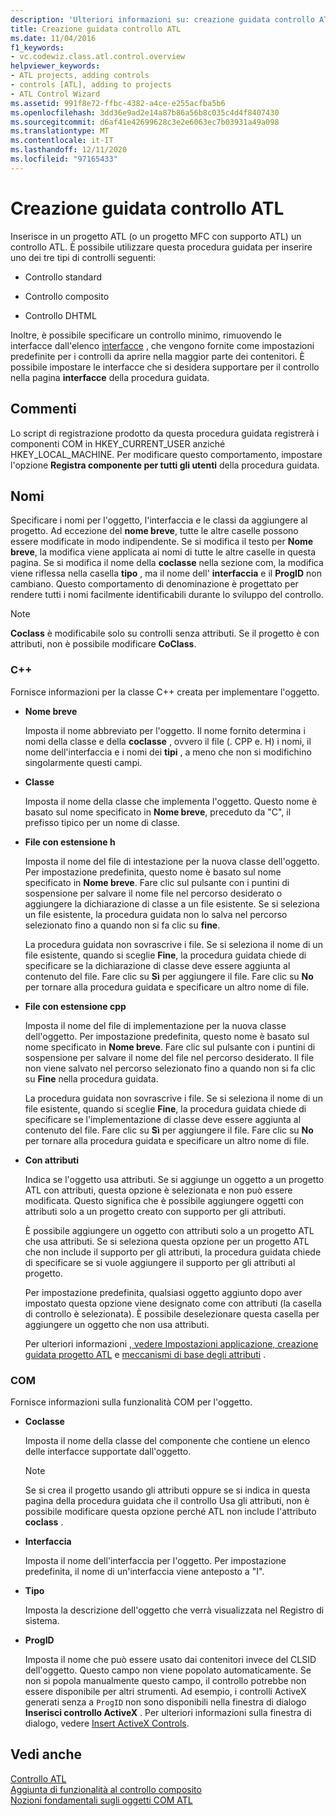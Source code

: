```yaml
---
description: 'Ulteriori informazioni su: creazione guidata controllo ATL'
title: Creazione guidata controllo ATL
ms.date: 11/04/2016
f1_keywords:
- vc.codewiz.class.atl.control.overview
helpviewer_keywords:
- ATL projects, adding controls
- controls [ATL], adding to projects
- ATL Control Wizard
ms.assetid: 991f8e72-ffbc-4382-a4ce-e255acfba5b6
ms.openlocfilehash: 3dd36e9ad2e14a87b86a56b8c035c4d4f8407430
ms.sourcegitcommit: d6af41e42699628c3e2e6063ec7b03931a49a098
ms.translationtype: MT
ms.contentlocale: it-IT
ms.lasthandoff: 12/11/2020
ms.locfileid: "97165433"
---
```

# <a name="atl-control-wizard"></a>Creazione guidata controllo ATL

Inserisce in un progetto ATL (o un progetto MFC con supporto ATL) un controllo ATL. È possibile utilizzare questa procedura guidata per inserire uno dei tre tipi di controlli seguenti:

- Controllo standard

- Controllo composito

- Controllo DHTML

Inoltre, è possibile specificare un controllo minimo, rimuovendo le interfacce dall'elenco [interfacce](../../atl/reference/interfaces-atl-control-wizard.md) , che vengono fornite come impostazioni predefinite per i controlli da aprire nella maggior parte dei contenitori. È possibile impostare le interfacce che si desidera supportare per il controllo nella pagina **interfacce** della procedura guidata.

## <a name="remarks"></a>Commenti

Lo script di registrazione prodotto da questa procedura guidata registrerà i componenti COM in HKEY_CURRENT_USER anziché HKEY_LOCAL_MACHINE. Per modificare questo comportamento, impostare l'opzione **Registra componente per tutti gli utenti** della procedura guidata.

## <a name="names"></a>Nomi

Specificare i nomi per l'oggetto, l'interfaccia e le classi da aggiungere al progetto. Ad eccezione del **nome breve**, tutte le altre caselle possono essere modificate in modo indipendente. Se si modifica il testo per **Nome breve**, la modifica viene applicata ai nomi di tutte le altre caselle in questa pagina. Se si modifica il nome della **coclasse** nella sezione com, la modifica viene riflessa nella casella **tipo** , ma il nome dell' **interfaccia** e il **ProgID** non cambiano. Questo comportamento di denominazione è progettato per rendere tutti i nomi facilmente identificabili durante lo sviluppo del controllo.

> [!NOTE]
> **Coclass** è modificabile solo su controlli senza attributi. Se il progetto è con attributi, non è possibile modificare **CoClass**.

### <a name="c"></a>C++

Fornisce informazioni per la classe C++ creata per implementare l'oggetto.

- **Nome breve**

   Imposta il nome abbreviato per l'oggetto. Il nome fornito determina i nomi della classe e della **coclasse** , ovvero il file (. CPP e. H) i nomi, il nome dell'interfaccia e i nomi dei **tipi** , a meno che non si modifichino singolarmente questi campi.

- **Classe**

   Imposta il nome della classe che implementa l'oggetto. Questo nome è basato sul nome specificato in **Nome breve**, preceduto da "C", il prefisso tipico per un nome di classe.

- **File con estensione h**

   Imposta il nome del file di intestazione per la nuova classe dell'oggetto. Per impostazione predefinita, questo nome è basato sul nome specificato in **Nome breve**. Fare clic sul pulsante con i puntini di sospensione per salvare il nome file nel percorso desiderato o aggiungere la dichiarazione di classe a un file esistente. Se si seleziona un file esistente, la procedura guidata non lo salva nel percorso selezionato fino a quando non si fa clic su **fine**.

   La procedura guidata non sovrascrive i file. Se si seleziona il nome di un file esistente, quando si sceglie **Fine**, la procedura guidata chiede di specificare se la dichiarazione di classe deve essere aggiunta al contenuto del file. Fare clic su **Sì** per aggiungere il file. Fare clic su **No** per tornare alla procedura guidata e specificare un altro nome di file.

- **File con estensione cpp**

   Imposta il nome del file di implementazione per la nuova classe dell'oggetto. Per impostazione predefinita, questo nome è basato sul nome specificato in **Nome breve**. Fare clic sul pulsante con i puntini di sospensione per salvare il nome del file nel percorso desiderato. Il file non viene salvato nel percorso selezionato fino a quando non si fa clic su **Fine** nella procedura guidata.

   La procedura guidata non sovrascrive i file. Se si seleziona il nome di un file esistente, quando si sceglie **Fine**, la procedura guidata chiede di specificare se l'implementazione di classe deve essere aggiunta al contenuto del file. Fare clic su **Sì** per aggiungere il file. Fare clic su **No** per tornare alla procedura guidata e specificare un altro nome di file.

- **Con attributi**

   Indica se l'oggetto usa attributi. Se si aggiunge un oggetto a un progetto ATL con attributi, questa opzione è selezionata e non può essere modificata. Questo significa che è possibile aggiungere oggetti con attributi solo a un progetto creato con supporto per gli attributi.

   È possibile aggiungere un oggetto con attributi solo a un progetto ATL che usa attributi. Se si seleziona questa opzione per un progetto ATL che non include il supporto per gli attributi, la procedura guidata chiede di specificare se si vuole aggiungere il supporto per gli attributi al progetto.

   Per impostazione predefinita, qualsiasi oggetto aggiunto dopo aver impostato questa opzione viene designato come con attributi (la casella di controllo è selezionata). È possibile deselezionare questa casella per aggiungere un oggetto che non usa attributi.

   Per ulteriori informazioni [, vedere Impostazioni applicazione, creazione guidata progetto ATL](../../atl/reference/application-settings-atl-project-wizard.md) e [meccanismi di base degli attributi](../../windows/attributes/cpp-attributes-com-net.md#basic-mechanics-of-attributes) .

### <a name="com"></a>COM

Fornisce informazioni sulla funzionalità COM per l'oggetto.

- **Coclasse**

   Imposta il nome della classe del componente che contiene un elenco delle interfacce supportate dall'oggetto.

   > [!NOTE]
   > Se si crea il progetto usando gli attributi oppure se si indica in questa pagina della procedura guidata che il controllo Usa gli attributi, non è possibile modificare questa opzione perché ATL non include l'attributo **coclass** .

- **Interfaccia**

   Imposta il nome dell'interfaccia per l'oggetto. Per impostazione predefinita, il nome di un'interfaccia viene anteposto a "I".

- **Tipo**

   Imposta la descrizione dell'oggetto che verrà visualizzata nel Registro di sistema.

- **ProgID**

   Imposta il nome che può essere usato dai contenitori invece del CLSID dell'oggetto. Questo campo non viene popolato automaticamente. Se non si popola manualmente questo campo, il controllo potrebbe non essere disponibile per altri strumenti. Ad esempio, i controlli ActiveX generati senza a `ProgID` non sono disponibili nella finestra di dialogo **Inserisci controllo ActiveX** . Per ulteriori informazioni sulla finestra di dialogo, vedere [Insert ActiveX Controls](../../windows/adding-editing-or-deleting-controls.md#insert-activex-controls).

## <a name="see-also"></a>Vedi anche

[Controllo ATL](../../atl/reference/adding-an-atl-control.md)<br/>
[Aggiunta di funzionalità al controllo composito](../../atl/adding-functionality-to-the-composite-control.md)<br/>
[Nozioni fondamentali sugli oggetti COM ATL](../../atl/fundamentals-of-atl-com-objects.md)
